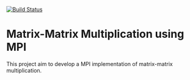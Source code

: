 [![Build Status](https://travis-ci.org/bsamseth/inf3380.svg?branch=master)](https://travis-ci.org/bsamseth/inf3380)
# Matrix-Matrix Multiplication using MPI

This project aim to develop a MPI implementation of matrix-matrix multiplication.

